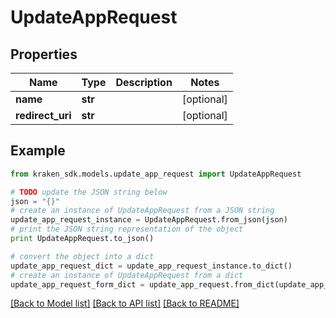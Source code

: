 # UpdateAppRequest


## Properties
Name | Type | Description | Notes
------------ | ------------- | ------------- | -------------
**name** | **str** |  | [optional] 
**redirect_uri** | **str** |  | [optional] 

## Example

```python
from kraken_sdk.models.update_app_request import UpdateAppRequest

# TODO update the JSON string below
json = "{}"
# create an instance of UpdateAppRequest from a JSON string
update_app_request_instance = UpdateAppRequest.from_json(json)
# print the JSON string representation of the object
print UpdateAppRequest.to_json()

# convert the object into a dict
update_app_request_dict = update_app_request_instance.to_dict()
# create an instance of UpdateAppRequest from a dict
update_app_request_form_dict = update_app_request.from_dict(update_app_request_dict)
```
[[Back to Model list]](../README.md#documentation-for-models) [[Back to API list]](../README.md#documentation-for-api-endpoints) [[Back to README]](../README.md)


